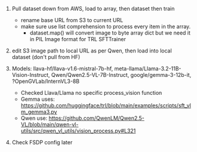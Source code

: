 1. Pull dataset down from AWS, load to array, then dataset then train
    - rename base URL from S3 to current URL
    - make sure use list comprehension to process every item in the array. 
        - dataset.map() will convert image to byte array dict but we need it in PIL Image format for TRL SFTTrainer

2. edit S3 image path to local URL as per Qwen, then load into local dataset (don't pull from HF)

3. Models: llava-hf/llava-v1.6-mistral-7b-hf, meta-llama/Llama-3.2-11B-Vision-Instruct, Qwen/Qwen2.5-VL-7B-Instruct, google/gemma-3-12b-it, ?OpenGVLab/InternVL3-8B
    - Checked Llava/Llama no specific process_vision function 
    - Gemma uses: https://github.com/huggingface/trl/blob/main/examples/scripts/sft_vlm_gemma3.py
    - Qwen use: https://github.com/QwenLM/Qwen2.5-VL/blob/main/qwen-vl-utils/src/qwen_vl_utils/vision_process.py#L321

4. Check FSDP config later